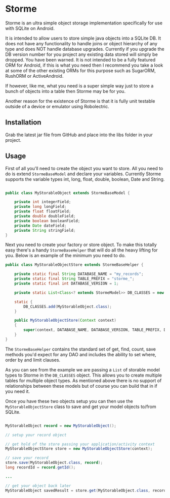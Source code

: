 # Storme

Storme is an ultra simple object storage implementation specifically for use with SQLite on Android.

It is intended to allow users to store simple java objects into a SQLite DB. It does not have any
functionality to handle joins or object hierarchy of any type and does NOT handle database upgrades.
Currently if you upgrade the DB version number for you project any existing data stored will simply be
dropped. You have been warned. It is not intended to be a fully featured ORM for Android, if this is 
what you need then I recommend you take a look at some of the other existing ORMs for this purpose such 
as SugarORM, RushORM or ActiveAndroid.

If however, like me, what you need is a super simple way just to store a bunch of objects into a table
then Storme may be for you.
 
Another reason for the existence of Storme is that it is fully unit testable outside of a device or 
emulator using Robolectric.

## Installation

Grab the latest jar file from GitHub and place into the libs folder in your project.

## Usage

First of all you'll need to create the object you want to store. All you need to do is extend `StormeBaseModel`
and declare your variables. Currently Storme supports the variable types int, long, float, double, boolean, Date
and String.

```java

public class MyStorableObject extends StormeBaseModel {

    private int integerField;
    private long longField;
    private float floatField;
    private double doubleField;
    private boolean booleanField;
    private Date dateField;
    private String stringField;
}

```

Next you need to create your factory or store object. To make this totally easy there's a handy `StormeBaseHelper`
that will do all the heavy lifting for you. Below is an example of the minimum you need to do.

```java
public class MyStorableObjectStore extends StormeBaseHelper {

    private static final String DATABASE_NAME = "my_records";
    private static final String TABLE_PREFIX = "storme_";
    private static final int DATABASE_VERSION = 1;

    private static List<Class<? extends StormeModel>> DB_CLASSES = new ArrayList<Class<? extends StormeModel>>();

    static {
        DB_CLASSES.add(MyStorableObject.class);
    }

    public MyStorableObjectStore(Context context)
    {
        super(context, DATABASE_NAME, DATABASE_VERSION, TABLE_PREFIX, DB_CLASSES);
    }
}
```

The `StormeBaseHelper` contains the standard set of get, find, count, save methods you'd expect for any DAO 
and includes the ability to set where, order by and limit clauses.

As you can see from the example we are passing a `List` of storable model types to Storme in the `DB_CLASSES`
object. This allows you to create multiple tables for multiple object types. As mentioned above there
is no support of relationships between these models but of course you can build that in if you need it.

Once you have these two objects setup you can then use the `MyStorableObjectStore` class to save and get
your model objects to/from SQLite.

```java

MyStorableObject record = new MyStorableObject();

// setup your record object

// get hold of the store passing your application/activity context
MyStorableObjectStore store = new MyStorableObjectStore(context);

// save your record
store.save(MyStorableObject.class, record);
long recordId = record.getId();

...

// get your object back later
MyStorableObject savedResult = store.get(MyStorableObject.class, recordId);

```


